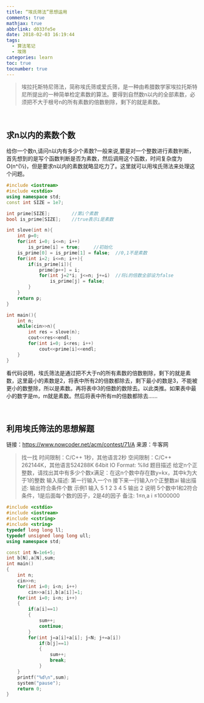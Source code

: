 ```yaml
---
title: “埃氏筛法”思想运用
comments: true
mathjax: true
abbrlink: d033fe5e
date: 2018-02-03 16:19:44
tags:
  - 算法笔记
  - 埃筛
categories: learn
toc: true
tocnumber: true
---
```


> 埃拉托斯特尼筛法，简称埃氏筛或爱氏筛，是一种由希腊数学家埃拉托斯特尼所提出的一种简单检定素数的算法。要得到自然数n以内的全部素数，必须把不大于根号n的所有素数的倍数剔除，剩下的就是素数。

<!--more-->

​         


## 求n以内的素数个数
给你一个数n,请问n以内有多少个素数?一般来说,要是对一个整数进行素数判断，首先想到的是写个函数判断是否为素数，然后调用这个函数，时间复杂度为O(n^(½)，但是要求n以内的素数就略显吃力了。这里就可以用埃氏筛法来处理这个问题。



```C++
#include <iostream>
#include <cstdio>
using namespace std;
const int SIZE = 1e7;

int prime[SIZE];		//第i个素数
bool is_prime[SIZE];	//true表示i是素数

int slove(int n){
	int p=0;
	for(int i=0; i<=n; i++)
		is_prime[i] = true;		//初始化
	is_prime[0] = is_prime[1] = false;	//0,1不是素数
	for(int i=2; i<=n; i++){
		if(is_prime[i]){
			prime[p++] = i;
			for(int j=2*i; j<=n; j+=i)  //将i的倍数全部设为false
				is_prime[j] = false;
		}
	}
	return p;
}

int main(){
	int n;
	while(cin>>n){
		int res = slove(n);
		cout<<res<<endl;
		for(int i=0; i<res; i++)
			cout<<prime[i]<<endl;
	}
}
```
看代码说明，埃氏筛法是通过把不大于n的所有素数的倍数剔除，剩下的就是素数，这里最小的素数是2，将表中所有2的倍数都除去，剩下最小的数是3，不能被更小的数整除，所以是素数。再将表中3的倍数的数除去。以此类推。如果表中最小的数字是m，m就是素数。然后将表中所有m的倍数都除去……

​           


## 利用埃氏筛法的思想解题

链接：https://www.nowcoder.net/acm/contest/71/A
来源：牛客网


> 找一找
> 时间限制：C/C++ 1秒，其他语言2秒
> 空间限制：C/C++ 262144K，其他语言524288K
> 64bit IO Format: %lld
> 题目描述
> 给定n个正整数，请找出其中有多少个数x满足：在这n个数中存在数y=kx，其中k为大于1的整数
> 输入描述:
> 第一行输入一个n
> 接下来一行输入n个正整数ai
> 输出描述:
> 输出符合条件个数
> 示例1
> 输入
> 5
> 1 2 3 4 5
> 输出
> 2
> 说明
> 5个数中1和2符合条件，1是后面每个数的因子，2是4的因子
> 备注:
> 1≤n,a
> i
> ≤1000000

```c++
#include <cstdio>
#include <iostream>
#include <cstring>
#include <string>
typedef long long ll;
typedef unsigned long long ull;
using namespace std;

const int N=1e6+5;
int b[N],a[N],sum;
int main()
{
	int n;
	cin>>n;
	for(int i=0; i<n; i++)
		cin>>a[i],b[a[i]]=1;
	for(int i=0; i<n; i++)
	{
		if(a[i]==1)
		{
			sum++;
			continue;
		}
		for(int j=a[i]+a[i]; j<N; j+=a[i])
			if(b[j]==1)
			{
				sum++;
				break;
			}
	}
	printf("%d\n",sum);
	system("pause");
	return 0;
}
```